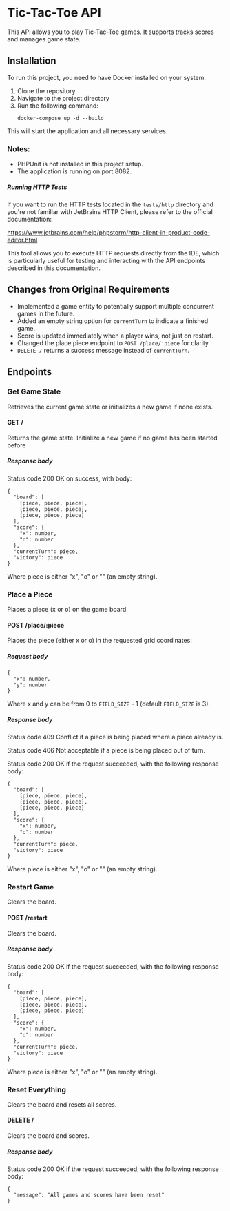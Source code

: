 # Tic-Tac-Toe API

This API allows you to play Tic-Tac-Toe games. It supports tracks scores and manages game state.

## Installation

To run this project, you need to have Docker installed on your system.

1. Clone the repository
2. Navigate to the project directory
3. Run the following command:
   ```docker
   docker-compose up -d --build
   ```
   
This will start the application and all necessary services.

### Notes:
- PHPUnit is not installed in this project setup.
- The application is running on port 8082.
##### Running HTTP Tests
If you want to run the HTTP tests located in the `tests/http` directory and you're not familiar with JetBrains HTTP Client, please refer to the official documentation:

https://www.jetbrains.com/help/phpstorm/http-client-in-product-code-editor.html

This tool allows you to execute HTTP requests directly from the IDE, which is particularly useful for testing and interacting with the API endpoints described in this documentation.


## Changes from Original Requirements

- Implemented a game entity to potentially support multiple concurrent games in the future.
- Added an empty string option for `currentTurn` to indicate a finished game.
- Score is updated immediately when a player wins, not just on restart.
- Changed the place piece endpoint to `POST /place/:piece` for clarity.
- `DELETE /` returns a success message instead of `currentTurn`.

## Endpoints

### Get Game State

Retrieves the current game state or initializes a new game if none exists.

#### GET /
Returns the game state. Initialize a new game if no game has been started before

##### Response body
Status code 200 OK on success, with body:

    {
      "board": [
        [piece, piece, piece],
        [piece, piece, piece],
        [piece, piece, piece]
      ],
      "score": {
        "x": number,
        "o": number
      },
      "currentTurn": piece,
      "victory": piece
    }

Where piece is either "x", "o" or "" (an empty string).

### Place a Piece

Places a piece (x or o) on the game board.

#### POST /place/:piece
Places the piece (either x or o) in the requested grid coordinates:

##### Request body

    {
      "x": number,
      "y": number
    }

Where x and y can be from 0 to `FIELD_SIZE` - 1 (default `FIELD_SIZE` is 3).

##### Response body
Status code 409 Conflict if a piece is being placed where a piece already is.

Status code 406 Not acceptable if a piece is being placed out of turn.

Status code 200 OK if the request succeeded, with the following response body:

    {
      "board": [
        [piece, piece, piece],
        [piece, piece, piece],
        [piece, piece, piece]
      ],
      "score": {
        "x": number,
        "o": number
      },
      "currentTurn": piece,
      "victory": piece
    }

Where piece is either "x", "o" or "" (an empty string).

### Restart Game

Clears the board.

#### POST /restart
Clears the board.

##### Response body
Status code 200 OK if the request succeeded, with the following response body:

    {
      "board": [
        [piece, piece, piece],
        [piece, piece, piece],
        [piece, piece, piece]
      ],
      "score": {
        "x": number,
        "o": number
      },
      "currentTurn": piece,
      "victory": piece
    }

Where piece is either "x", "o" or "" (an empty string).

### Reset Everything

Clears the board and resets all scores.

#### DELETE /
Clears the board and scores.

##### Response body
Status code 200 OK if the request succeeded, with the following response body:

    {
      "message": "All games and scores have been reset"
    }